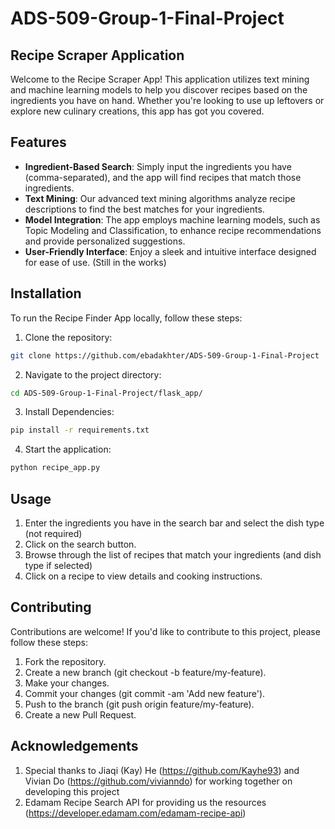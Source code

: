 # ADS-509-Group-1-Final-Project
## Recipe Scraper Application
Welcome to the Recipe Scraper App! This application utilizes text mining and machine learning models to help you discover recipes based on the ingredients you have on hand. Whether you're looking to use up leftovers or explore new culinary creations, this app has got you covered.

## Features
- **Ingredient-Based Search**: Simply input the ingredients you have (comma-separated), and the app will find recipes that match those ingredients.
- **Text Mining**: Our advanced text mining algorithms analyze recipe descriptions to find the best matches for your ingredients.
- **Model Integration**: The app employs machine learning models, such as Topic Modeling and Classification, to enhance recipe recommendations and provide personalized suggestions.
- **User-Friendly Interface**: Enjoy a sleek and intuitive interface designed for ease of use. (Still in the works)

## Installation

To run the Recipe Finder App locally, follow these steps:

1. Clone the repository:

```bash
git clone https://github.com/ebadakhter/ADS-509-Group-1-Final-Project
```

2. Navigate to the project directory:

```bash
cd ADS-509-Group-1-Final-Project/flask_app/
```

3. Install Dependencies:

``` bash
pip install -r requirements.txt
```

4. Start the application:

``` bash
python recipe_app.py
```

## Usage

1. Enter the ingredients you have in the search bar and select the dish type (not required)
2. Click on the search button.
3. Browse through the list of recipes that match your ingredients (and dish type if selected)
4. Click on a recipe to view details and cooking instructions.


## Contributing
Contributions are welcome! If you'd like to contribute to this project, please follow these steps:

1. Fork the repository.
2. Create a new branch (git checkout -b feature/my-feature).
3. Make your changes.
4. Commit your changes (git commit -am 'Add new feature').
5. Push to the branch (git push origin feature/my-feature).
6. Create a new Pull Request.

## Acknowledgements
1. Special thanks to Jiaqi (Kay) He (https://github.com/Kayhe93) and Vivian Do (https://github.com/vivianndo) for working together on developing this project
2. Edamam Recipe Search API for providing us the resources (https://developer.edamam.com/edamam-recipe-api)
